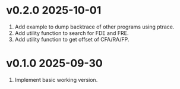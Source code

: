 v0.2.0 2025-10-01
==========================

1. Add example to dump backtrace of other programs using ptrace.
2. Add utility function to search for FDE and FRE.
3. Add utility function to get offset of CFA/RA/FP.

v0.1.0 2025-09-30
==========================

1. Implement basic working version.

